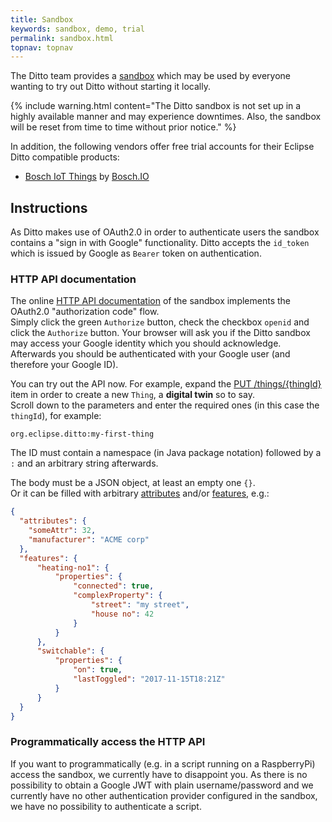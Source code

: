```yaml
---
title: Sandbox
keywords: sandbox, demo, trial
permalink: sandbox.html
topnav: topnav
---
```


The Ditto team provides a [sandbox](https://ditto.eclipseprojects.io) which may be used by everyone wanting to 
try out Ditto without starting it locally.

{% include warning.html content="The Ditto sandbox is not set up in a highly available manner and may experience
   downtimes. Also, the sandbox will be reset from time to time without prior notice." %}

In addition, the following vendors offer free trial accounts for their Eclipse Ditto compatible products:

* [Bosch IoT Things](https://developer.bosch-iot-suite.com/service/things/) by [Bosch.IO](https://bosch.io)


## Instructions

As Ditto makes use of OAuth2.0 in order to authenticate users the sandbox contains a "sign in with Google" 
functionality. Ditto accepts the `id_token` which is issued by Google as `Bearer` token on authentication.

### HTTP API documentation

The online [HTTP API documentation](https://ditto.eclipseprojects.io/apidoc/) of the sandbox implements the OAuth2.0 
"authorization code" flow.<br />
Simply click the green `Authorize` button, check the checkbox `openid` and click the `Authorize` button. 
Your browser will ask you if the Ditto sandbox may access your Google identity which you should acknowledge.<br/>
Afterwards you should be authenticated with your Google user (and therefore your Google ID).

You can try out the API now. For example, expand the [PUT /things/{thingId}](https://ditto.eclipseprojects.io/apidoc/#!/Things/put_things_thingId)
item in order to create a new `Thing`, a **digital twin** so to say.<br/>
Scroll down to the parameters and enter the required ones (in this case the `thingId`), for example:

```
org.eclipse.ditto:my-first-thing
```

The ID must contain a namespace (in Java package notation) followed by a `:` and an arbitrary string afterwards.

The body must be a JSON object, at least an empty one `{}`.<br/>
Or it can be filled with arbitrary [attributes](basic-thing.html#attributes) and/or [features](basic-thing.html#features), e.g.:

```json
{
  "attributes": {
    "someAttr": 32,
    "manufacturer": "ACME corp"
  },
  "features": {
      "heating-no1": {
          "properties": {
              "connected": true,
              "complexProperty": {
                  "street": "my street",
                  "house no": 42
              }
          }
      },
      "switchable": {
          "properties": {
              "on": true,
              "lastToggled": "2017-11-15T18:21Z"
          }
      }
  }
}
```

### Programmatically access the HTTP API 

If you want to programmatically (e.g. in a script running on a RaspberryPi) access the sandbox, we currently have 
to disappoint you. As there is no possibility to obtain a Google JWT with plain username/password and we currently 
have no other authentication provider configured in the sandbox, we have no possibility to authenticate a script.

